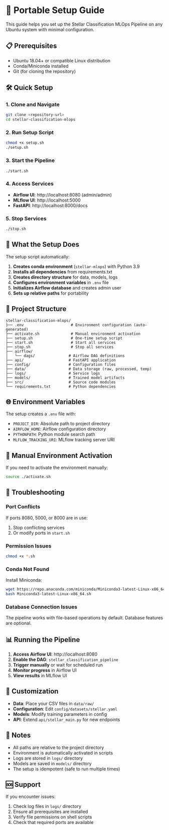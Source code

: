 # 🚀 Portable Setup Guide

This guide helps you set up the Stellar Classification MLOps Pipeline on any Ubuntu system with minimal configuration.

## 📋 Prerequisites

- Ubuntu 18.04+ or compatible Linux distribution
- Conda/Miniconda installed
- Git (for cloning the repository)

## 🛠️ Quick Setup

### 1. Clone and Navigate
```bash
git clone <repository-url>
cd stellar-classification-mlops
```

### 2. Run Setup Script
```bash
chmod +x setup.sh
./setup.sh
```

### 3. Start the Pipeline
```bash
./start.sh
```

### 4. Access Services
- **Airflow UI**: http://localhost:8080 (admin/admin)
- **MLflow UI**: http://localhost:5000
- **FastAPI**: http://localhost:8000/docs

### 5. Stop Services
```bash
./stop.sh
```

## 🔧 What the Setup Does

The setup script automatically:

1. **Creates conda environment** (`stellar-mlops`) with Python 3.9
2. **Installs all dependencies** from requirements.txt
3. **Creates directory structure** for data, models, logs
4. **Configures environment variables** in `.env` file
5. **Initializes Airflow database** and creates admin user
6. **Sets up relative paths** for portability

## 📁 Project Structure

```
stellar-classification-mlops/
├── .env                     # Environment configuration (auto-generated)
├── activate.sh              # Manual environment activation
├── setup.sh                 # One-time setup script
├── start.sh                 # Start all services
├── stop.sh                  # Stop all services
├── airflow/
│   └── dags/               # Airflow DAG definitions
├── api/                    # FastAPI application
├── config/                 # Configuration files
├── data/                   # Data storage (raw, processed, temp)
├── logs/                   # Service logs
├── models/                 # Trained model artifacts
├── src/                    # Source code modules
└── requirements.txt        # Python dependencies
```

## 🌐 Environment Variables

The setup creates a `.env` file with:

- `PROJECT_DIR`: Absolute path to project directory
- `AIRFLOW_HOME`: Airflow configuration directory
- `PYTHONPATH`: Python module search path
- `MLFLOW_TRACKING_URI`: MLflow tracking server URI

## 🔄 Manual Environment Activation

If you need to activate the environment manually:

```bash
source ./activate.sh
```

## 🐛 Troubleshooting

### Port Conflicts
If ports 8080, 5000, or 8000 are in use:
1. Stop conflicting services
2. Or modify ports in `start.sh`

### Permission Issues
```bash
chmod +x *.sh
```

### Conda Not Found
Install Miniconda:
```bash
wget https://repo.anaconda.com/miniconda/Miniconda3-latest-Linux-x86_64.sh
bash Miniconda3-latest-Linux-x86_64.sh
```

### Database Connection Issues
The pipeline works with file-based operations by default. Database features are optional.

## 📊 Running the Pipeline

1. **Access Airflow UI**: http://localhost:8080
2. **Enable the DAG**: `stellar_classification_pipeline`
3. **Trigger manually** or wait for scheduled run
4. **Monitor progress** in Airflow UI
5. **View results** in MLflow UI

## 🔧 Customization

- **Data**: Place your CSV files in `data/raw/`
- **Configuration**: Edit `config/datasets/stellar.yaml`
- **Models**: Modify training parameters in config
- **API**: Extend `api/stellar_main.py` for new endpoints

## 📝 Notes

- All paths are relative to the project directory
- Environment is automatically activated in scripts
- Logs are stored in `logs/` directory
- Models are saved in `models/` directory
- The setup is idempotent (safe to run multiple times)

## 🆘 Support

If you encounter issues:
1. Check log files in `logs/` directory
2. Ensure all prerequisites are installed
3. Verify file permissions on shell scripts
4. Check that required ports are available